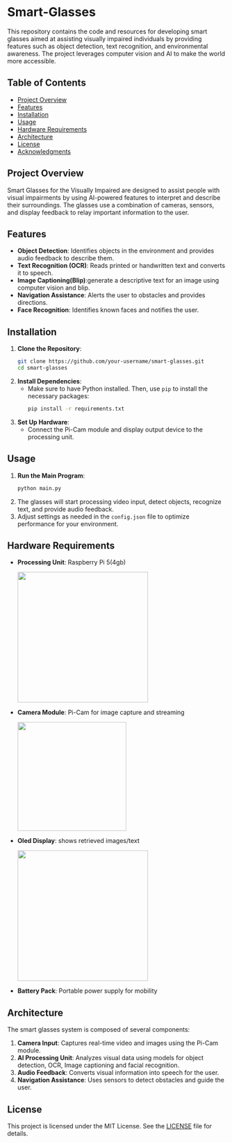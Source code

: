 # Smart-Glasses
This repository contains the code and resources for developing smart glasses aimed at assisting visually impaired individuals by providing features such as object detection, text recognition, and environmental awareness. The project leverages computer vision and AI to make the world more accessible.

## Table of Contents
- [Project Overview](#project-overview)
- [Features](#features)
- [Installation](#installation)
- [Usage](#usage)
- [Hardware Requirements](#hardware-requirements)
- [Architecture](#architecture)
- [License](#license)
- [Acknowledgments](#acknowledgments)

## Project Overview
Smart Glasses for the Visually Impaired are designed to assist people with visual impairments by using AI-powered features to interpret and describe their surroundings. The glasses use a combination of cameras, sensors, and display feedback to relay important information to the user.

## Features
- **Object Detection**: Identifies objects in the environment and provides audio feedback to describe them.
- **Text Recognition (OCR)**: Reads printed or handwritten text and converts it to speech.
- **Image Captioning(Blip)**:generate a descriptive text for an image using computer vision and blip.
- **Navigation Assistance**: Alerts the user to obstacles and provides directions.
- **Face Recognition**: Identifies known faces and notifies the user.
  

## Installation
1. **Clone the Repository**:
   ```bash
   git clone https://github.com/your-username/smart-glasses.git
   cd smart-glasses
   ```
2. **Install Dependencies**:
   - Make sure to have Python installed. Then, use `pip` to install the necessary packages:
     ```bash
     pip install -r requirements.txt
     ```
3. **Set Up Hardware**:
   - Connect the Pi-Cam module and display output device to the processing unit.

## Usage
1. **Run the Main Program**:
   ```bash
   python main.py
   ```
2. The glasses will start processing video input, detect objects, recognize text, and provide audio feedback.
3. Adjust settings as needed in the `config.json` file to optimize performance for your environment.

## Hardware Requirements
- **Processing Unit**: Raspberry Pi 5(4gb)

  
  <img src="https://github.com/user-attachments/assets/4a72fe96-931b-4b2c-8800-62a91e09237e" width="300"/>

- **Camera Module**:  Pi-Cam for image capture and streaming

  <img src="https://github.com/user-attachments/assets/43f43a63-486a-4862-bc6c-4322246fa5d9" width="250"/>


  
- **Oled Display**: shows retrieved images/text

  
  <img src="https://github.com/user-attachments/assets/b050d4a6-117e-4261-9fc5-e5e2a9b4f814" width="300"/>

  
- **Battery Pack**: Portable power supply for mobility

## Architecture
The smart glasses system is composed of several components:
1. **Camera Input**: Captures real-time video and images using the Pi-Cam module.
2. **AI Processing Unit**: Analyzes visual data using models for object detection, OCR, Image captioning and facial recognition.
3. **Audio Feedback**: Converts visual information into speech for the user.
4. **Navigation Assistance**: Uses sensors to detect obstacles and guide the user.

## License
This project is licensed under the MIT License. See the [LICENSE](LICENSE) file for details.
